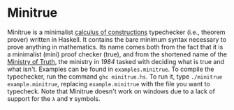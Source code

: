 # Minitrue
Minitrue is a minimalist [calculus of constructions](https://en.wikipedia.org/wiki/Calculus_of_constructions) typechecker (i.e., theorem prover) written in Haskell.
It contains the bare minimum syntax necessary to prove anything in mathematics.
Its name comes both from the fact that it is a minimalist (mini) proof checker (true), and from the shortened name of the
[Ministry of Truth](https://en.wikipedia.org/wiki/Ministries_of_Nineteen_Eighty-Four#Ministry_of_Truth),
the ministry in *1984* tasked with deciding what is true and what isn't.
Examples can be found in `examples.minitrue`.
To compile the typechecker, run the command `ghc minitrue.hs`.
To run it, type `./minitrue example.minitrue`, replacing `example.minitrue` with the file you want to typecheck.
Note that Minitrue doesn't work on windows due to a lack of support for the `λ` and `∀` symbols.
